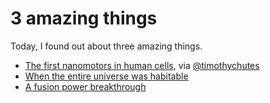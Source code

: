 # 3 amazing things

Today, I found out about three amazing things.

- [The first nanomotors in human cells](http://rt.com/news/nanomotors-move-human-cells-587/), via [@timothychutes](http://twitter.com/timothychutes)
- [When the entire universe was habitable](http://www.npr.org/blogs/13.7/2014/02/04/271093289/eureka-first-life-in-the-universe)
- [A fusion power breakthrough](http://rt.com/usa/fusion-energy-power-ignition-806/)

